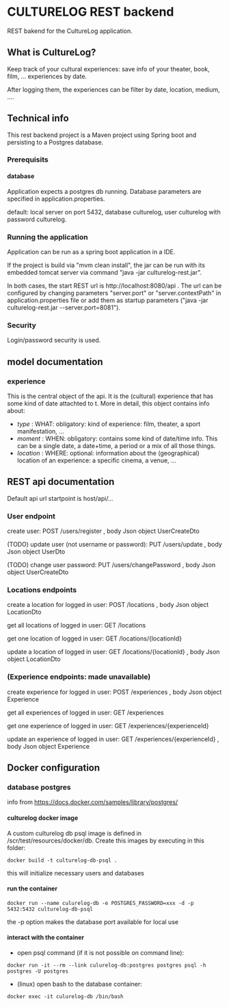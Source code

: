 # CULTURELOG REST backend

REST bakend for the CultureLog application.

## What is CultureLog?

Keep track of your cultural experiences: save info of your theater, book, film, ... experiences by date.

After logging them, the experiences can be filter by date, location, medium, ....

## Technical info

This rest backend project is a Maven project using Spring boot and persisting to a Postgres database.

### Prerequisits

#### database

Application expects a postgres db running.
Database parameters are specified in application.properties.

default: local server on port 5432, database culturelog, user culturelog with password culturelog.

### Running the application

Application can be run as a spring boot application in a IDE.

If the project is build via "mvm clean install", the jar can be run with its embedded tomcat server via command "java -jar culturelog-rest.jar".

In both cases, the start REST url is http://localhost:8080/api . 
The url can be configured by changing parameters "server.port" or "server.contextPath" in application.properties file 
or add them as startup parameters ("java -jar culturelog-rest.jar --server.port=8081").

### Security

Login/password security is used.

## model documentation

### experience

This is the central object of the api. It is the (cultural) experience that has some kind of date attachted to t.
More in detail, this object contains info about:

* *type* : WHAT: obligatory: kind of experience: film, theater, a sport manifestation, ...
* *moment* : WHEN: obligatory: contains some kind of date/time info. This can be a single date, a date+time, a period or a mix of all those things.
* *location* : WHERE: optional: information about the (geographical) location of an experience: a specific cinema, a venue, ...

## REST api documentation

Default api url startpoint is host/api/...

### User endpoint

create user: POST /users/register , body Json object UserCreateDto

(TODO) update user (not username or password): PUT /users/update , body Json object UserDto

(TODO) change user password: PUT /users/changePassword , body Json object UserCreateDto

### Locations endpoints

create a location for logged in user: POST /locations , body Json object LocationDto

get all locations of logged in user: GET /locations

get one location of logged in user: GET /locations/{locationId}

update a location of logged in user: GET /locations/{locationId} , body Json object LocationDto

### (Experience endpoints: made unavailable)

create experience for logged in user: POST /experiences , body Json object Experience

get all experiences of logged in user: GET /experiences

get one experience of logged in user: GET /experiences/{experienceId}

update an experience of logged in user: GET /experiences/{experienceId} , body Json object Experience

## Docker configuration

### database postgres

info from https://docs.docker.com/samples/library/postgres/

#### culturelog docker image

A custom culturelog db psql image is defined in /scr/test/resources/docker/db. Create this images by executing in this folder:


```
docker build -t culturelog-db-psql .
```

this will initialize necessary users and databases

#### run the container

```
docker run --name culurelog-db -e POSTGRES_PASSWORD=xxx -d -p 5432:5432 culturelog-db-psql
```

the -p option makes the database port available for local use

#### interact with the container

* open psql command (if it is not possible on command line):

```
docker run -it --rm --link culurelog-db:postgres postgres psql -h postgres -U postgres
```

* (linux) open bash to the database container:

```
docker exec -it culurelog-db /bin/bash
```